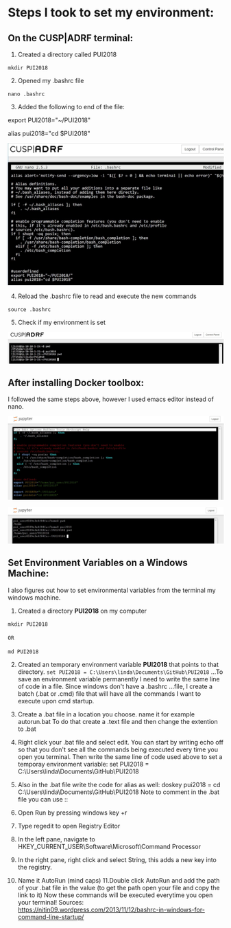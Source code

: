 # Steps I took to set my environment:

## On the CUSP|ADRF terminal:

1. Created a directory called PUI2018
```
mkdir PUI2018
```
2. Opened my .bashrc file
```
nano .bashrc
```
3. Added the following to end of the file:

export PUI2018="~/PUI2018"

alias pui2018="cd $PUI2018"

![Alt text](../HW1_lj1232/images/ADRF_ljaber_.bashrc.JPG ".bashrc file")

4. Reload the .bashrc file to read and execute the new commands

```
source .bashrc
```
5. Check if my environment is set

![Alt text](../HW1_lj1232/images/ADRF_set%20_env.JPG "terminal")

## After installing Docker toolbox:

I followed the same steps above, however I used emacs editor instead of nano.

![Alt text](../HW1_lj1232/images/docker_.bashrc.JPG "docker .bashrc")

![Alt text](../HW1_lj1232/images/docker_set_env.JPG "terminal")

## Set Environment Variables on a Windows Machine:

I also figures out how to set environmental variables from the terminal my windows machine.

1. Created a directory **PUI2018** on my computer 
```
mkdir PUI2018 

OR 

md PUI2018 
```
2. Created an temporary environment variable **PUI2018** that points to that directory. 
`set PUI2018 = C:\Users\linda\Documents\GitHub\PUI2018`
...To save an environment variable permanently I need to write the same line of code in a file. Since windows don't have a .bashrc ...file, I create a batch (.bat or .cmd) file that will have all the commands I want to execute upon cmd startup.

3. Create a .bat file in a location you choose. name it for example autorun.bat
To do that create a .text file and then change the extention to .bat
4. Right click your .bat file and select edit.
You can start by writing echo off so that you don't see all the commands being executed every time you open you terminal. Then write the same line of code used above to set a temporay environment variable:
set PUI2018 = C:\Users\linda\Documents\GitHub\PUI2018
5. Also in the .bat file write the code for alias as well:
doskey pui2018 = cd C:\Users\linda\Documents\GitHub\PUI2018
Note to comment in the .bat file you can use ::
6. Open Run by pressing windows key +r
7. Type regedit to open Registry Editor
8. In the left pane, navigate to HKEY_CURRENT_USER\Software\Microsoft\Command Processor
9. In the right pane, right click and select String, this adds a new key into the registry.
10. Name it AutoRun (mind caps)
11.Double click AutoRun and add the path of your .bat file in the value (to get the path open your file and copy the link to it)
Now these commands will be executed everytime you open your terminal!
Sources: https://nitin09.wordpress.com/2013/11/12/bashrc-in-windows-for-command-line-startup/
    
    
      
    
